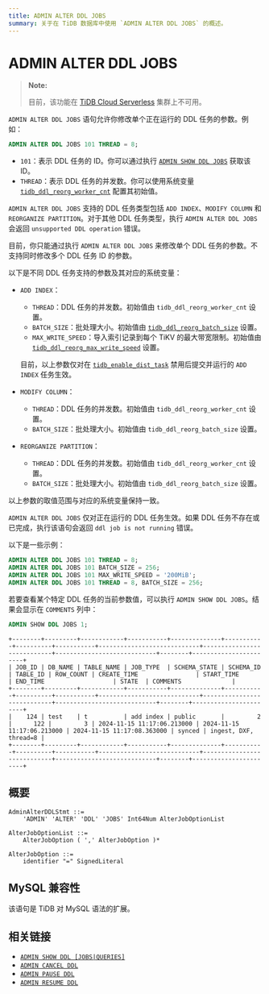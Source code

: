 ```yaml
---
title: ADMIN ALTER DDL JOBS
summary: 关于在 TiDB 数据库中使用 `ADMIN ALTER DDL JOBS` 的概述。
---
```


# ADMIN ALTER DDL JOBS

> **Note:**
>
> 目前，该功能在 [TiDB Cloud Serverless](https://docs.pingcap.com/tidbcloud/select-cluster-tier#tidb-cloud-serverless) 集群上不可用。

`ADMIN ALTER DDL JOBS` 语句允许你修改单个正在运行的 DDL 任务的参数。例如：

```sql
ADMIN ALTER DDL JOBS 101 THREAD = 8;
```

- `101`：表示 DDL 任务的 ID。你可以通过执行 [`ADMIN SHOW DDL JOBS`](/sql-statements/sql-statement-admin-show-ddl.md) 获取该 ID。
- `THREAD`：表示 DDL 任务的并发数。你可以使用系统变量 [`tidb_ddl_reorg_worker_cnt`](/system-variables.md#tidb_ddl_reorg_worker_cnt) 配置其初始值。

`ADMIN ALTER DDL JOBS` 支持的 DDL 任务类型包括 `ADD INDEX`、`MODIFY COLUMN` 和 `REORGANIZE PARTITION`。对于其他 DDL 任务类型，执行 `ADMIN ALTER DDL JOBS` 会返回 `unsupported DDL operation` 错误。

目前，你只能通过执行 `ADMIN ALTER DDL JOBS` 来修改单个 DDL 任务的参数。不支持同时修改多个 DDL 任务 ID 的参数。

以下是不同 DDL 任务支持的参数及其对应的系统变量：

- `ADD INDEX`：
    - `THREAD`：DDL 任务的并发数。初始值由 `tidb_ddl_reorg_worker_cnt` 设置。
    - `BATCH_SIZE`：批处理大小。初始值由 [`tidb_ddl_reorg_batch_size`](/system-variables.md#tidb_ddl_reorg_batch_size) 设置。
    - `MAX_WRITE_SPEED`：导入索引记录到每个 TiKV 的最大带宽限制。初始值由 [`tidb_ddl_reorg_max_write_speed`](/system-variables.md#tidb_ddl_reorg_max_write_speed-new-in-v6512-v755-and-v850) 设置。

  目前，以上参数仅对在 [`tidb_enable_dist_task`](/system-variables.md#tidb_enable_dist_task-new-in-v710) 禁用后提交并运行的 `ADD INDEX` 任务生效。

- `MODIFY COLUMN`：
    - `THREAD`：DDL 任务的并发数。初始值由 `tidb_ddl_reorg_worker_cnt` 设置。
    - `BATCH_SIZE`：批处理大小。初始值由 `tidb_ddl_reorg_batch_size` 设置。

- `REORGANIZE PARTITION`：
    - `THREAD`：DDL 任务的并发数。初始值由 `tidb_ddl_reorg_worker_cnt` 设置。
    - `BATCH_SIZE`：批处理大小。初始值由 `tidb_ddl_reorg_batch_size` 设置。

以上参数的取值范围与对应的系统变量保持一致。

`ADMIN ALTER DDL JOBS` 仅对正在运行的 DDL 任务生效。如果 DDL 任务不存在或已完成，执行该语句会返回 `ddl job is not running` 错误。

以下是一些示例：

```sql
ADMIN ALTER DDL JOBS 101 THREAD = 8;
ADMIN ALTER DDL JOBS 101 BATCH_SIZE = 256;
ADMIN ALTER DDL JOBS 101 MAX_WRITE_SPEED = '200MiB';
ADMIN ALTER DDL JOBS 101 THREAD = 8, BATCH_SIZE = 256;
```

若要查看某个特定 DDL 任务的当前参数值，可以执行 `ADMIN SHOW DDL JOBS`。结果会显示在 `COMMENTS` 列中：

```sql
ADMIN SHOW DDL JOBS 1;
```

```
+--------+---------+------------+-----------+--------------+-----------+----------+-----------+----------------------------+----------------------------+----------------------------+--------+-----------------------+
| JOB_ID | DB_NAME | TABLE_NAME | JOB_TYPE  | SCHEMA_STATE | SCHEMA_ID | TABLE_ID | ROW_COUNT | CREATE_TIME                | START_TIME                 | END_TIME                   | STATE  | COMMENTS              |
+--------+---------+------------+-----------+--------------+-----------+----------+-----------+----------------------------+----------------------------+----------------------------+--------+-----------------------+
|    124 | test    | t          | add index | public       |         2 |      122 |         3 | 2024-11-15 11:17:06.213000 | 2024-11-15 11:17:06.213000 | 2024-11-15 11:17:08.363000 | synced | ingest, DXF, thread=8 |
+--------+---------+------------+-----------+--------------+-----------+----------+-----------+----------------------------+----------------------------+----------------------------+--------+-----------------------+
```

## 概要

```ebnf+diagram
AdminAlterDDLStmt ::=
    'ADMIN' 'ALTER' 'DDL' 'JOBS' Int64Num AlterJobOptionList

AlterJobOptionList ::=
    AlterJobOption ( ',' AlterJobOption )*

AlterJobOption ::=
    identifier "=" SignedLiteral
```

## MySQL 兼容性

该语句是 TiDB 对 MySQL 语法的扩展。

## 相关链接

* [`ADMIN SHOW DDL [JOBS|QUERIES]`](/sql-statements/sql-statement-admin-show-ddl.md)
* [`ADMIN CANCEL DDL`](/sql-statements/sql-statement-admin-cancel-ddl.md)
* [`ADMIN PAUSE DDL`](/sql-statements/sql-statement-admin-pause-ddl.md)
* [`ADMIN RESUME DDL`](/sql-statements/sql-statement-admin-resume-ddl.md)
